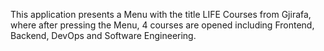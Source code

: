 This application presents a Menu with the title LIFE Courses from Gjirafa, where after pressing the Menu, 4 courses are opened including Frontend, Backend, DevOps and Software Engineering.